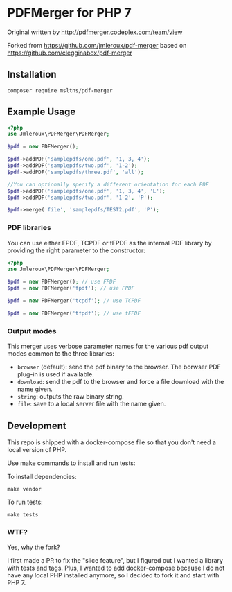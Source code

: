# PDFMerger for PHP 7

Original written by http://pdfmerger.codeplex.com/team/view

Forked from https://github.com/jmleroux/pdf-merger based on https://github.com/clegginabox/pdf-merger

## Installation

```composer require msltns/pdf-merger```

## Example Usage

```php
<?php
use Jmleroux\PDFMerger\PDFMerger;

$pdf = new PDFMerger();

$pdf->addPDF('samplepdfs/one.pdf', '1, 3, 4');
$pdf->addPDF('samplepdfs/two.pdf', '1-2');
$pdf->addPDF('samplepdfs/three.pdf', 'all');

//You can optionally specify a different orientation for each PDF
$pdf->addPDF('samplepdfs/one.pdf', '1, 3, 4', 'L');
$pdf->addPDF('samplepdfs/two.pdf', '1-2', 'P');

$pdf->merge('file', 'samplepdfs/TEST2.pdf', 'P');
```

### PDF libraries

You can use either FPDF, TCPDF or tFPDF as the internal PDF library
by providing the right parameter to the constructor:
 
```php
<?php
use Jmleroux\PDFMerger\PDFMerger;

$pdf = new PDFMerger(); // use FPDF
$pdf = new PDFMerger('fpdf'); // use FPDF

$pdf = new PDFMerger('tcpdf'); // use TCPDF

$pdf = new PDFMerger('tfpdf'); // use tFPDF
```

### Output modes

This merger uses verbose parameter names for the various pdf output modes common to the three libraries:
 
* `browser` (default): send the pdf binary to the browser. The borwser PDF plug-in is used if available.
* `download`: send the pdf to the browser and force a file download with the name given.
* `string`: outputs the raw binary string.
* `file`: save to a local server file with the name given.

## Development

This repo is shipped with a docker-compose file so that you don't need a local version of PHP.

Use make commands to install and run tests:

To install dependencies:

```
make vendor
```

To run tests:

```
make tests
```

### WTF?

Yes, why the fork?

I first made a PR to fix the "slice feature", but I figured out I wanted a library with tests and tags.
Plus, I wanted to add docker-compose because I do not have any local PHP installed anymore,
so I decided to fork it and start with PHP 7. 
